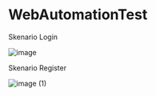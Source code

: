 # WebAutomationTest
Skenario Login

![image](https://user-images.githubusercontent.com/92506120/180898124-f98e70e3-ed3c-46f7-9e71-5628c9af4fff.png)

Skenario Register

![image (1)](https://user-images.githubusercontent.com/92506120/180898133-1045378a-2fbd-44f0-80c4-9d64201e33da.png)
